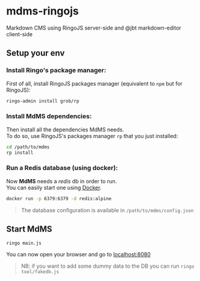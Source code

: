 mdms-ringojs
============

Markdown CMS using RingoJS server-side and @jbt markdown-editor client-side

## Setup your env
### Install Ringo's package manager:
First of all, install RingoJS packages manager (equivalent to `npm` but for RingoJS):
```sh
ringo-admin install grob/rp
```

### Install MdMS dependencies:
Then install all the dependencies MdMS needs.  
To do so, use RingoJS's packages manager `rp` that you just installed:
```sh
cd /path/to/mdms
rp install
```

### Run a Redis database (using docker):
Now **MdMS** needs a *redis* db in order to run.  
You can easily start one using [Docker](https://hub.docker.com/_/redis/).
```sh
docker run -p 6379:6379 -d redis:alpine
```
> The database configuration is available in `/path/to/mdms/config.json`

## Start MdMS
```sh
ringo main.js
```

You can now open your browser and go to [localhost:8080](http://localhost:8080)

> NB: if you want to add some dummy data to the DB you can run `ringo tool/fakedb.js`
